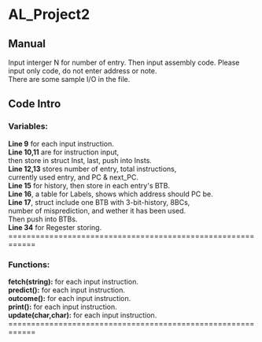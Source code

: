 # AL_Project2
## Manual
Input interger N for number of entry.
Then input assembly code.
Please input only code, do not enter address or note.
<br />
There are some sample I/O in the file.
<br />

## Code Intro<br/>

### Variables:<br/>
**Line 9** for each input instruction.<br/>
**Line 10,11** are for instruction input,<br/>
then store in struct Inst, last, push into Insts.<br/>
**Line 12,13** stores number of entry, total instructions,<br/>
currently used entry, and PC & next_PC.<br/>
**Line 15** for history, then store in each entry's BTB.<br/>
**Line 16**, a table for Labels, shows which address should PC be.<br/>
**Line 17**, struct include one BTB with 3-bit-history, 8BCs,<br/>
number of misprediction, and wether it has been used.<br/>
Then push into BTBs.<br/>
**Line 34** for Regester storing.<br/>
============================================================<br/>

### Functions:<br/>
**fetch(string):** for each input instruction.<br/>
**predict():** for each input instruction.<br/>
**outcome():** for each input instruction.<br/>
**print():** for each input instruction.<br/>
**update(char,char):** for each input instruction.<br/>
============================================================<br/>

